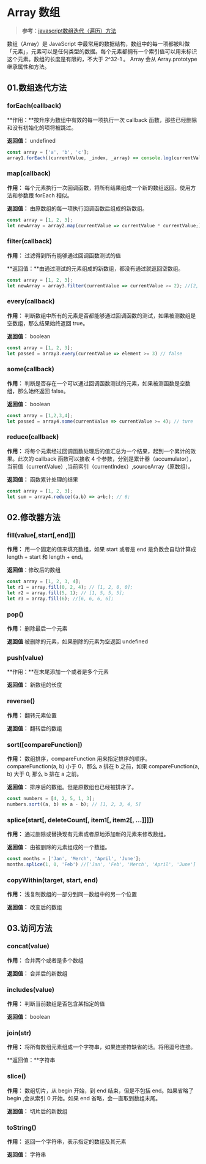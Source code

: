 # Array 数组

> **参考：**[javascript数组迭代（遍历）方法](https://segmentfault.com/a/1190000009943551)

数组（Array）是 JavaScript 中最常用的数据结构，数组中的每一项都被叫做 「元素」，元素可以是任何类型的数据。每个元素都拥有一个索引值可以用来标识这个元素。数组的长度是有限的，不大于 2^32-1 。 Array 会从  Array.prototype 继承属性和方法。

## 01.数组迭代方法

### forEach(callback)

**作用：**按升序为数组中有效的每一项执行一次 callback 函数，那些已经删除和没有初始化的项将被跳过。

**返回值：** undefined

```javascript
const array = ['a', 'b', 'c'];
array1.forEach((currentValue, _index, _array) => console.log(currentValue));
```

### map(callback)

**作用：** 每个元素执行一次回调函数，将所有结果组成一个新的数组返回。使用方法和参数跟 forEach 相似。

**返回值：** 由原数组的每一项执行回调函数后组成的新数组。

```javascript
const array = [1, 2, 3];
let newArray = array2.map(currentValue => currentValue * currentValue;)
```

### filter(callback)

**作用：** 过滤得到所有能够通过回调函数测试的值

**返回值：**由通过测试的元素组成的新数组，都没有通过就返回空数组。

```javascript
const array = [1, 2, 3];
let newArray = array3.filter(currentValue => currentValue >= 2); //[2, 3]
```

### every(callback)

**作用：** 判断数组中所有的元素是否都能够通过回调函数的测试，如果被测数组是空数组，那么结果始终返回 true。

**返回值：** boolean

```javascript 
const array = [1, 2, 3];
let passed = array3.every(currentValue => element >= 3) // false
```

### some(callback)

**作用：** 判断是否存在一个可以通过回调函数测试的元素，如果被测函数是空数组，那么始终返回 false。

**返回值：** boolean

```javascript
const array = [1,2,3,4];
let passed = array4.some(currentValue => currentValue >= 4); // ture
```

### reduce(callback)

**作用：** 将每个元素经过回调函数处理后的值汇总为一个结果，起到一个累计的效果。此次的 callback 函数可以接收 4 个参数，分别是累计器（accumulator），当前值（currentValue）,当前索引（currentIndex）,sourceArray（原数组）。

**返回值：** 函数累计处理的结果

```javascript
const array = [1, 2, 3];
let sum = array4.reduce((a,b) => a+b;); // 6;
```

## 02.修改器方法

### fill(value[,start[,end]])

**作用：** 用一个固定的值来填充数组，如果 start 或者是 end 是负数会自动计算成 length + start 和 length + end。

**返回值**：修改后的数组

```javascript
const array = [1, 2, 3, 4];
let r1 = array.fill(0, 2, 4); // [1, 2, 0, 0];
let r2 = array.fill(5, 1); // [1, 5, 5, 5];
let r3 = array.fill(6); //[6, 6, 6, 6];
```

### pop()

**作用：** 删除最后一个元素

**返回值** 被删除的元素，如果删除的元素为空返回 undefined

### push(value)

**作用：**在末尾添加一个或者是多个元素

**返回值：** 新数组的长度

### reverse()

**作用：** 翻转元素位置

**返回值：** 翻转后的数组 

### sort([compareFunction])

**作用：** 数组排序，compareFunction 用来指定排序的顺序。compareFunction(a, b) 小于 0，那么 a 排在 b 之前，如果 compareFunction(a, b) 大于 0, 那么 b 排在 a 之前。

**返回值：** 排序后的数组。但是原数组也已经被排序了。

```javascript
const numbers = [4, 2, 5, 1, 3];
numbers.sort((a, b) => a - b); // [1, 2, 3, 4, 5]
```

### splice(start[, deleteCount[, item1[, item2[, ...]]]])

**作用：** 通过删除或替换现有元素或者原地添加新的元素来修改数组。

**返回值：** 由被删除的元素组成的一个数组。

```javascript
const months = ['Jan', 'Merch', 'April', 'June'];
months.splice(1, 0, 'Feb') //['Jan', 'Feb', 'Merch', 'April', 'June']

```

### copyWithin(target, start, end)

**作用：** 浅复制数组的一部分到同一数组中的另一个位置

**返回值：** 改变后的数组

## 03.访问方法

### concat(value)

**作用：** 合并两个或者是多个数组

**返回值：** 合并后的新数组

### includes(value)

**作用：** 判断当前数组是否包含某指定的值

**返回值：** boolean

### join(str)

**作用：** 将所有数组元素组成一个字符串，如果连接符缺省的话。将用逗号连接。

**返回值：**字符串

### slice()

**作用：** 数组切片，从 begin 开始，到 end 结束，但是不包括 end。如果省略了 begin ,会从索引 0 开始。如果 end 省略，会一直取到数组末尾。

**返回值：** 切片后的新数组

### toString()

**作用：** 返回一个字符串，表示指定的数组及其元素

**返回值：** 字符串

